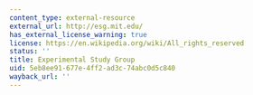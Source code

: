 ```yaml
---
content_type: external-resource
external_url: http://esg.mit.edu/
has_external_license_warning: true
license: https://en.wikipedia.org/wiki/All_rights_reserved
status: ''
title: Experimental Study Group
uid: 5eb8ee91-677e-4ff2-ad3c-74abc0d5c840
wayback_url: ''
---
```

